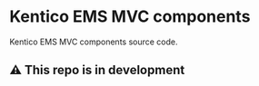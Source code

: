 # Kentico EMS MVC components

Kentico EMS MVC components source code.

## :warning: This repo is in development
